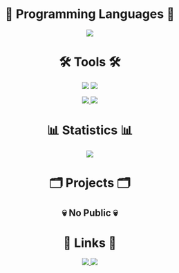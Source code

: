 <h1 align="center">📕 Programming Languages 📕</h1>
<p align="center">
<img src="https://img.shields.io/badge/-C%23-621fe5?style=for-the-badge&logo=csharp&logoColor=ffffff">
</p>
<h1 align="center">🛠 Tools 🛠</h1>
<p align="center">
<img src="https://img.shields.io/badge/-Visual%20Studio-5C2D91?style=for-the-badge&logo=visual+studio&logoColor=ffffff">
<img src="https://img.shields.io/badge/-ReSharper-cb8e17?style=for-the-badge&logo=resharper&logoColor=404040">
</p>
<p align="center">
<a href="https://github.com/Exiled-Team/Exiled">
<img src="https://img.shields.io/badge/-Exiled-e13d34?style=for-the-badge&logoColor=ffffff">
</a>
<a href="https://unity.com/">
<img src="https://img.shields.io/badge/-Unity-222222?style=for-the-badge&logo=unity&logoColor=ffffff">
</a>
</p>
<h1 align="center">📊 Statistics 📊</h1>
<p align="center">
<a href="https://github.com/rd-This-Is-Real?tab=repositories">
<img src="https://github-readme-stats.vercel.app/api?username=rd-This-Is-Real&count_private=true&theme=slateorange&show_icons=true">
</a>
</p>
<h1 align="center">🗂 Projects 🗂</h1>
<h2 align="center">💀 No Public 💀</h2>
<h1 align="center">📱 Links 📱</h1>
<p align="center">
<a href="https://www.youtube.com/channel/UCTo0nfHMd9vO9gpsCUZlxRQ">
<img src="https://img.shields.io/badge/-YouTube-090909?style=for-the-badge&logo=youtube&logoColor=FF0000">
</a>
<a href="https://steamcommunity.com/id/when_real/">
<img src="https://img.shields.io/badge/-Steam-090909?style=for-the-badge&logo=steam&logoColor=192939">
</a>
</p>
